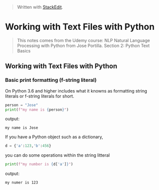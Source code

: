 > Written with [StackEdit](https://stackedit.io/).

# Working with Text Files with Python
> This notes comes from the Udemy course: NLP Natural Language Processing with Python from Jose Portilla. Section 2: Python Text Basics

## Working with Text Files with Python

### Basic print formatting (f-string literal)
On Python 3.6 and higher includes what it knowns as formatting string literals or f-string literals for short.
```python
person = "Jose"
print(f"my name is {person}")
```
output:
```
my name is Jose
```
If you have a Python object such as a dictionary, 
```python
d = {'a':123,'b':456}
```
you can do some operations within the string litteral
```python
print(f"my number is {d['a']}") 
```
output:
```
my numer is 123
```
<!--stackedit_data:
eyJoaXN0b3J5IjpbNzQ1NDcxMzc2XX0=
-->